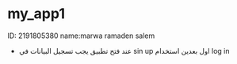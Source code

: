 # my_app1
ID: 2191805380
name:marwa ramaden salem
 * عند فتح تطبيق يجب تسجيل البيانات في sin up اول  بعدين استخدام log in
